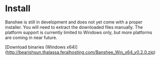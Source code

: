 # Install

Banshee is still in development and does not yet come with a proper installer. You will need to extract the downloaded files manually. The platform support is currently limited to Windows only, but more platforms are coming in near future.

[Download binaries (Windows x64)] (http://bearishsun.thalassa.feralhosting.com/Banshee_Win_x64_v0.2.0.zip)